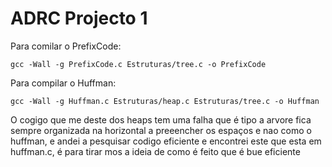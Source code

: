 # ADRC Projecto 1

Para comilar o PrefixCode:

    gcc -Wall -g PrefixCode.c Estruturas/tree.c -o PrefixCode

Para compilar o Huffman:

    gcc -Wall -g Huffman.c Estruturas/heap.c Estruturas/tree.c -o Huffman 

O cogigo que me deste dos heaps tem uma falha que é tipo a arvore fica sempre organizada na horizontal a preeencher os espaços e nao como o huffman, e andei a pesquisar codigo eficiente e encontrei este que esta em huffman.c, é para tirar mos a ideia de como é feito que é bue eficiente

